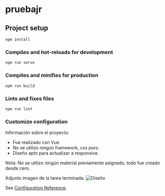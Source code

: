 # pruebajr

## Project setup
```
npm install
```

### Compiles and hot-reloads for development
```
npm run serve
```

### Compiles and minifies for production
```
npm run build
```

### Lints and fixes files
```
npm run lint
```

### Customize configuration
Información sobre el proyecto:

 * Fue realizado con Vue
 * No se utilizo ningún framework, css puro.
 * Diseño apto para actualizar a responsive.
 
 Nota: No se utilizo ningún material previamente asignado, todo fue creado desde cero.
 
Adjunto imagen de la tarea terminada: 
![Diseño](/pruebajr/src/assets/img/Diseño.PNG)

See [Configuration Reference](https://cli.vuejs.org/config/).
